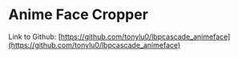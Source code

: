 # Anime Face Cropper

Link to Github: [https://github.com/tonylu0/lbpcascade_animeface](https://github.com/tonylu0/lbpcascade_animeface)

